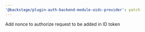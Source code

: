 ```yaml
---
'@backstage/plugin-auth-backend-module-oidc-provider': patch
---
```


Add nonce to authorize request to be added in ID token
